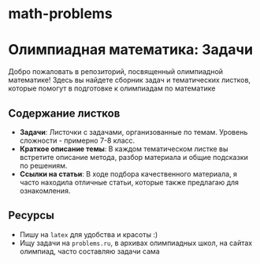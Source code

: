 # math-problems
# Олимпиадная математика: Задачи

Добро пожаловать в репозиторий, посвященный олимпиадной математике! Здесь вы найдете сборник задач и тематических листков, которые помогут в подготовке к олимпиадам по математике

## Содержание листков

- **Задачи**: Листочки с задачами, организованные по темам. Уровень сложности - примерно 7-8 класс.
- **Краткое описание темы**: В каждом тематическом листке вы встретите описание метода, разбор материала и общие подсказки по решениям.
- **Ссылки на статьи**: В ходе подбора качественного материала, я часто находила отличные статьи, которые также предлагаю для ознакомления.

## Ресурсы
- Пишу на ```latex``` для удобства и красоты :)
- Ищу задачи на ```problems.ru```, в архивах олимпиадных школ, на сайтах олимпиад, часто составляю задачи сама
